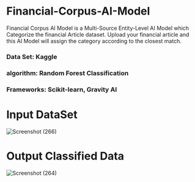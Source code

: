 # Financial-Corpus-AI-Model
Financial Corpus AI Model is a Multi-Source Entity-Level AI Model which Categorize the financial Article dataset.
Upload your financial article and this AI Model will assign the category according to the closest match.

### Data Set: Kaggle
### algorithm: Random Forest Classification
### Frameworks: Scikit-learn, Gravity AI

# Input DataSet
![Screenshot (266)](https://github.com/Shravani-CV/Financial-Corpus-AI-Model/assets/145748032/1a21cd68-e0f3-4fdd-865d-490f522ec5e5)

# Output Classified Data
![Screenshot (264)](https://github.com/Shravani-CV/Financial-Corpus-AI-Model/assets/145748032/1e1caead-66c9-4a41-b52e-89803a158f75)
